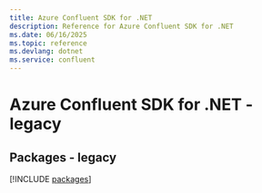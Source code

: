 ```yaml
---
title: Azure Confluent SDK for .NET
description: Reference for Azure Confluent SDK for .NET
ms.date: 06/16/2025
ms.topic: reference
ms.devlang: dotnet
ms.service: confluent
---
```

# Azure Confluent SDK for .NET - legacy
## Packages - legacy
[!INCLUDE [packages](confluent-index.md)]